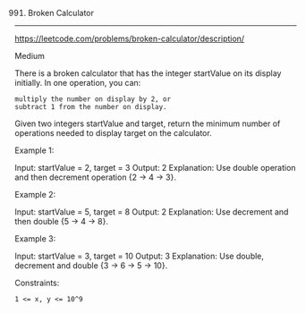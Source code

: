 991. Broken Calculator
------------------------------------------------------------
https://leetcode.com/problems/broken-calculator/description/

Medium

There is a broken calculator that has the integer startValue on its display initially. In one operation, you can:

    multiply the number on display by 2, or
    subtract 1 from the number on display.

Given two integers startValue and target, return the minimum number of operations needed to display target on the calculator.

 

Example 1:

Input: startValue = 2, target = 3
Output: 2
Explanation: Use double operation and then decrement operation {2 -> 4 -> 3}.

Example 2:

Input: startValue = 5, target = 8
Output: 2
Explanation: Use decrement and then double {5 -> 4 -> 8}.

Example 3:

Input: startValue = 3, target = 10
Output: 3
Explanation: Use double, decrement and double {3 -> 6 -> 5 -> 10}.

 

Constraints:

    1 <= x, y <= 10^9

